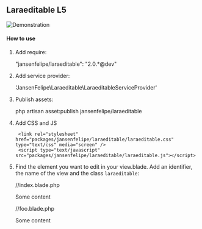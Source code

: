 ## Laraeditable L5

![Demonstration](https://github.com/jansenfelipe/laraeditable/raw/master/demo.gif "Demonstration")

#### How to use

1) Add require:

    "jansenfelipe/laraeditable": "2.0.*@dev"

2) Add service provider:

    'JansenFelipe\Laraeditable\LaraeditableServiceProvider'

3) Publish assets:

    php artisan asset:publish jansenfelipe/laraeditable

4) Add CSS and JS

		<link rel="stylesheet" href="packages/jansenfelipe/laraeditable/laraeditable.css" type="text/css" media="screen" />
		<script type="text/javascript" src="packages/jansenfelipe/laraeditable/laraeditable.js"></script>

5) Find the element you want to edit in your view.blade. Add an identifier, the name of the view and the class `laraeditable`:

    //index.blade.php
    <div id="foo" view="index" class="laraeditable">Some content</div>

    //foo.blade.php
    <div id="foo" view="foo" class="laraeditable">Some content</div>

  
